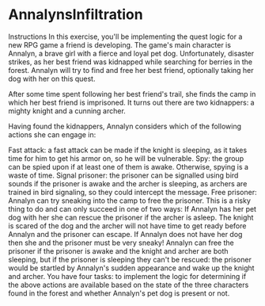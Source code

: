 # AnnalynsInfiltration
Instructions
In this exercise, you'll be implementing the quest logic for a new RPG game a friend is developing. The game's main character is Annalyn, a brave girl with a fierce and loyal pet dog. Unfortunately, disaster strikes, as her best friend was kidnapped while searching for berries in the forest. Annalyn will try to find and free her best friend, optionally taking her dog with her on this quest.

After some time spent following her best friend's trail, she finds the camp in which her best friend is imprisoned. It turns out there are two kidnappers: a mighty knight and a cunning archer.

Having found the kidnappers, Annalyn considers which of the following actions she can engage in:

Fast attack: a fast attack can be made if the knight is sleeping, as it takes time for him to get his armor on, so he will be vulnerable.
Spy: the group can be spied upon if at least one of them is awake. Otherwise, spying is a waste of time.
Signal prisoner: the prisoner can be signalled using bird sounds if the prisoner is awake and the archer is sleeping, as archers are trained in bird signaling, so they could intercept the message.
Free prisoner: Annalyn can try sneaking into the camp to free the prisoner. This is a risky thing to do and can only succeed in one of two ways:
If Annalyn has her pet dog with her she can rescue the prisoner if the archer is asleep. The knight is scared of the dog and the archer will not have time to get ready before Annalyn and the prisoner can escape.
If Annalyn does not have her dog then she and the prisoner must be very sneaky! Annalyn can free the prisoner if the prisoner is awake and the knight and archer are both sleeping, but if the prisoner is sleeping they can't be rescued: the prisoner would be startled by Annalyn's sudden appearance and wake up the knight and archer.
You have four tasks: to implement the logic for determining if the above actions are available based on the state of the three characters found in the forest and whether Annalyn's pet dog is present or not.

